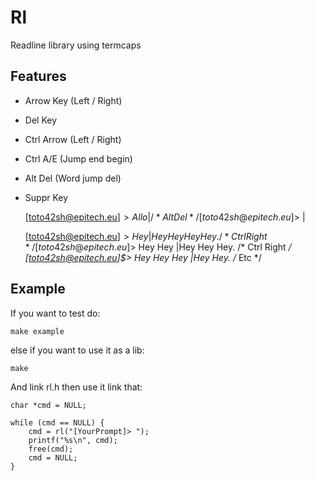 # Rl
Readline library using termcaps

## Features
* Arrow Key  (Left / Right)
* Del Key
* Ctrl Arrow (Left / Right)
* Ctrl A/E   (Jump end begin)
* Alt Del    (Word jump del)
* Suppr Key
    
    [toto42sh@epitech.eu]$> Allo|
    /* Alt Del */
    [toto42sh@epitech.eu]$> |
    
    [toto42sh@epitech.eu]$> Hey |Hey Hey Hey Hey.
    /* Ctrl Right */
    [toto42sh@epitech.eu]$> Hey Hey |Hey Hey Hey.
    /* Ctrl Right */
    [toto42sh@epitech.eu]$> Hey Hey Hey |Hey Hey.
    /* Etc */
    
## Example
If you want to test do:

    make example

else if you want to use it as a lib:

    make
   
And link rl.h then use it link that:

    char *cmd = NULL;
    
    while (cmd == NULL) {
        cmd = rl("[YourPrompt]> ");
        printf("%s\n", cmd);
        free(cmd);
        cmd = NULL;
    }
